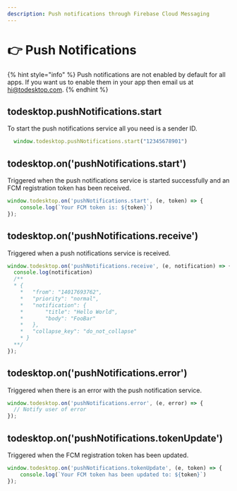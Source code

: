 ```yaml
---
description: Push notifications through Firebase Cloud Messaging
---
```


# 👉 Push Notifications

{% hint style="info" %}
Push notifications are not enabled by default for all apps. If you want us to enable them in your app then email us at hi@todesktop.com.
{% endhint %}

## todesktop.pushNotifications.start

To start the push notifications service all you need is a sender ID.

```javascript
  window.todesktop.pushNotifications.start("12345678901")
```

## todesktop.on\('pushNotifications.start'\)

Triggered when the push notifications service is started successfully and an FCM registration token has been received.

```javascript
window.todesktop.on('pushNotifications.start', (e, token) => {
    console.log(`Your FCM token is: ${token}`)
});
```

## todesktop.on\('pushNotifications.receive'\)

Triggered when a push notifications service is received.

```javascript
window.todesktop.on('pushNotifications.receive', (e, notification) => {
  console.log(notification)
  /**
  * {
	* 	"from": "14017693762",
	* 	"priority": "normal",
	* 	"notification": {
	* 		"title": "Hello World",
	* 		"body": "FooBar"
	* 	},
	* 	"collapse_key": "do_not_collapse"
	* }
  **/
});
```

## todesktop.on\('pushNotifications.error'\)

Triggered when there is an error with the push notification service.

```javascript
window.todesktop.on('pushNotifications.error', (e, error) => {
  // Notify user of error
});
```

## todesktop.on\('pushNotifications.tokenUpdate'\)

Triggered when the FCM registration token has been updated.

```javascript
window.todesktop.on('pushNotifications.tokenUpdate', (e, token) => {
    console.log(`Your FCM token has been updated to: ${token}`)
});
```

